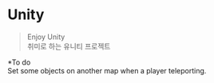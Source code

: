 # Unity   
> Enjoy Unity      
> 취미로 하는 유니티 프로젝트   

*To do      
 Set some objects on another map when a player teleporting.
    

